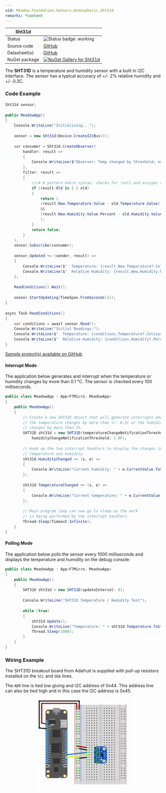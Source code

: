 ```yaml
---
uid: Meadow.Foundation.Sensors.Atmospheric.Sht31d
remarks: *content
---
```


| Sht31d | |
|--------|--------|
| Status | <img src="https://img.shields.io/badge/Working-brightgreen" style="width: auto; height: -webkit-fill-available;" alt="Status badge: working" /> |
| Source code | [GitHub](https://github.com/WildernessLabs/Meadow.Foundation/tree/main/Source/Meadow.Foundation.Peripherals/Sensors.Atmospheric.Sht31d) |
| Datasheet(s) | [GitHub](https://github.com/WildernessLabs/Meadow.Foundation/tree/main/Source/Meadow.Foundation.Peripherals/Sensors.Atmospheric.Sht31d/Datasheet) |
| NuGet package | <a href="https://www.nuget.org/packages/Meadow.Foundation.Sensors.Atmospheric.Sht31d/" target="_blank"><img src="https://img.shields.io/nuget/v/Meadow.Foundation.Sensors.Atmospheric.Sht31d.svg?label=Meadow.Foundation.Sensors.Atmospheric.Sht31d" alt="NuGet Gallery for Sht31d" /></a> |

The **SHT31D** is a temperature and humidity sensor with a built in I2C interface. The sensor has a typical accuracy of +/- 2% relative humidity and +/- 0.3C.

### Code Example

```csharp
Sht31d sensor;

public MeadowApp()
{
    Console.WriteLine("Initializing...");

    sensor = new Sht31d(Device.CreateI2cBus());

    var consumer = Sht31d.CreateObserver(
        handler: result => 
        {
            Console.WriteLine($"Observer: Temp changed by threshold; new temp: {result.New.Temperature?.Celsius:N2}C, old: {result.Old?.Temperature?.Celsius:N2}C");
        },                
        filter: result => 
        {
            //c# 8 pattern match syntax. checks for !null and assigns var.
            if (result.Old is { } old) 
            { 
                return (
                (result.New.Temperature.Value - old.Temperature.Value).Abs().Celsius > 0.5
                &&
                (result.New.Humidity.Value.Percent - old.Humidity.Value.Percent) > 0.05
                ); 
            }
            return false;
        }
    );
    sensor.Subscribe(consumer);

    sensor.Updated += (sender, result) => 
    {
        Console.WriteLine($"  Temperature: {result.New.Temperature?.Celsius:N2}C");
        Console.WriteLine($"  Relative Humidity: {result.New.Humidity:N2}%");
    };
    
    ReadConditions().Wait();

    sensor.StartUpdating(TimeSpan.FromSeconds(1));
}

async Task ReadConditions()
{
    var conditions = await sensor.Read();
    Console.WriteLine("Initial Readings:");
    Console.WriteLine($"  Temperature: {conditions.Temperature?.Celsius:N2}C");
    Console.WriteLine($"  Relative Humidity: {conditions.Humidity?.Percent:N2}%");
}

```

[Sample project(s) available on GitHub](https://github.com/WildernessLabs/Meadow.Foundation/tree/main/Source/Meadow.Foundation.Peripherals/Sensors.Atmospheric.Sht31d/Samples/Sht31d_Sample)

#### Interrupt Mode

The application below generates and interrupt when the temperature or humidity changes by more than 0.1 &deg;C.  The sensor is checked every 100 milliseconds.

```csharp
public class MeadowApp : App<F7Micro, MeadowApp>
{
    public MeadowApp()
    {
        // Create a new SHT31D object that will generate interrupts when
        // the temperature changes by more than +/- 0.1C or the humidity
        // changes by more than 1%.
        SHT31D sht31d = new SHT31D(temperatureChangeNotificationThreshold: 0.1F,
            humidityChangeNotificationThreshold: 1.0F);

        // Hook up the two interrupt handlers to display the changes in
        // temperature and humidity.
        sht31d.HumidityChanged += (s, e) =>
        {
            Console.WriteLine("Current humidity: " + e.CurrentValue.ToString("f2"));
        };

        sht31d.TemperatureChanged += (s, e) =>
        {
            Console.WriteLine("Current temperature: " + e.CurrentValue.ToString("f2"));
        };

        // Main program loop can now go to sleep as the work
        // is being performed by the interrupt handlers.
        Thread.Sleep(Timeout.Infinite);
    }
}
```

#### Polling Mode

The application below polls the sensor every 1000 milliseconds and displays the temperature and humidity on the debug console:

```csharp
public class MeadowApp : App<F7Micro, MeadowApp>
{
    public MeadowApp()
    {
        SHT31D sht31d = new SHT31D(updateInterval: 0);

        Console.WriteLine("SHT31D Temperature / Humidity Test");

        while (true)
        {
            sht31d.Update();
            Console.WriteLine("Temperature: " + sht31d.Temperature.ToString("f2") + ", Humidity: " + sht31d.Humidity.ToString("f2"));
            Thread.Sleep(1000);
        }
    }
}
```

### Wiring Example

The SHT31D breakout board from Adafruit is supplied with pull-up resistors installed on the `SCL` and `SDA` lines.

The `ADR` line is tied low giving and I2C address of 0x44.  This address line can also be tied high and in this case the I2C address is 0x45.

<img src="../../API_Assets/Meadow.Foundation.Sensors.Atmospheric.SHT31D/SHT31D_Fritzing.svg" 
    style="width: 60%; display: block; margin-left: auto; margin-right: auto;" />




